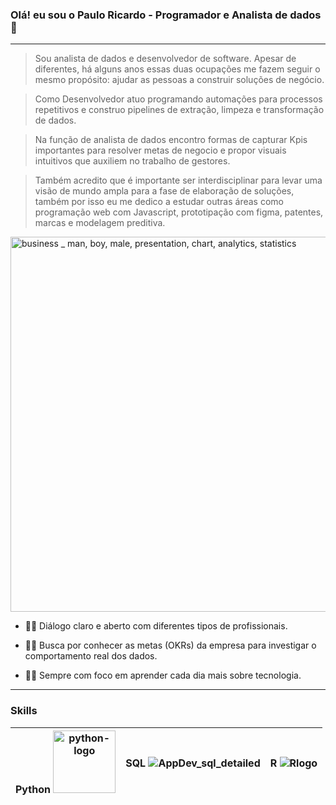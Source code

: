### Olá! eu sou o Paulo Ricardo - Programador e Analista de dados👋

<!--
**ricardo-dot/ricardo-dot** is a ✨ _special_ ✨ repository because its `README.md` (this file) appears on your GitHub profile.

Here are some ideas to get you started:

- 🔭 I’m currently working on ...
- 🌱 I’m currently learning ...
- 👯 I’m looking to collaborate on ...
- 🤔 I’m looking for help with ...
- 💬 Ask me about ...
- 📫 How to reach me: ...
- 😄 Pronouns: ...
- ⚡ Fun fact: ...
-->
---

> Sou analista de dados e desenvolvedor de software. Apesar de diferentes, há alguns anos essas duas ocupações me fazem seguir o mesmo propósito: ajudar as pessoas a construir soluções de negócio.

> Como Desenvolvedor atuo programando automações para processos repetitivos e construo pipelines de extração, limpeza e transformação de dados.

> Na função de analista de dados encontro formas de capturar Kpis importantes para resolver metas de negocio e propor visuais intuitivos que auxiliem no trabalho de gestores.

> Também acredito que é importante ser interdisciplinar para levar uma visão de mundo ampla para a fase de elaboração de soluções, também por isso eu me dedico a estudar outras áreas como programação web com Javascript, prototipação com figma, patentes, marcas e modelagem preditiva.

<img alt="business _ man, boy, male, presentation, chart, analytics, statistics" src="https://user-images.githubusercontent.com/48892066/151630098-3de63922-8f3f-4005-aefd-52abfdfc9f35.svg" style="height: 600px">
</img>

* 🧑‍🏫 Diálogo claro e aberto com diferentes tipos de profissionais.

* 🕵️‍♂️ Busca por conhecer as metas (OKRs) da empresa para investigar o comportamento real dos dados.

* 🧑‍💻 Sempre com foco em aprender cada dia mais sobre tecnologia.

---
### Skills

Python <img alt="python-logo" src="https://user-images.githubusercontent.com/48892066/151659391-ef399f09-c111-4ee3-bf84-14eb953f6078.png" style="height: 100px"></img> | SQL ![AppDev_sql_detailed](https://user-images.githubusercontent.com/48892066/151659466-dc7712ac-843c-45db-8091-54801d46acd4.svg) | R ![Rlogo](https://user-images.githubusercontent.com/48892066/151659490-7b863236-494e-43bb-95e0-74b495a9c614.png) | 
--- | --- | --- | 


